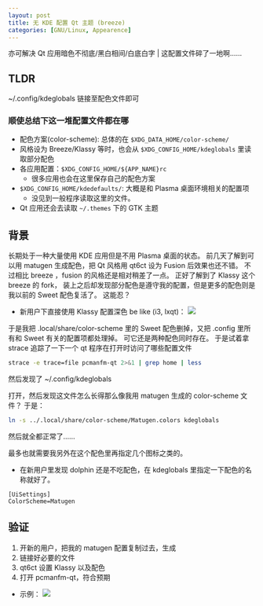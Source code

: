 ```yaml
---
layout: post
title: 无 KDE 配置 Qt 主题 (breeze)
categories: [GNU/Linux, Appearence]
---
```


亦可解决 Qt 应用暗色不彻底/黑白相间/白底白字 \| 这配置文件碎了一地啊……

## TLDR

~/.config/kdeglobals 链接至配色文件即可

### 顺使总结下这一堆配置文件都在哪

- 配色方案(color-scheme): 总体的在 `$XDG_DATA_HOME/color-scheme/`
- 风格设为 Breeze/Klassy 等时，也会从 `$XDG_CONFIG_HOME/kdeglobals` 里读取部分配色
- 各应用配置：`$XDG_CONFIG_HOME/${APP_NAME}rc`
    - 很多应用也会在这里保存自己的配色方案
- `$XDG_CONFIG_HOME/kdedefaults/`: 大概是和 Plasma 桌面环境相关的配置项
    - 没见到一般程序读取这里的文件。
- Qt 应用还会去读取 `~/.themes` 下的 GTK 主题


## 背景

长期处于一种大量使用 KDE 应用但是不用 Plasma 桌面的状态。
前几天了解到可以用 matugen 生成配色，把 Qt 风格用 qt6ct 设为 Fusion 后效果也还不错。
不过相比 breeze ，fusion 的风格还是相对稍差了一点。
正好了解到了 Klassy 这个 breeze 的 fork，
装上之后却发现部分配色是遵守我的配置，但是更多的配色则是我以前的 Sweet 配色复活了。
这能忍？

- 新用户下直接使用 Klassy 配置深色 be like (i3, lxqt)：
![](https://github.com/user-attachments/assets/31e515c2-3247-45fe-95e4-9de56f91fd65)

于是我把 .local/share/color-scheme 里的 Sweet 配色删掉，又把 .config 里所有和 Sweet 有关的配置项都处理掉。
可它还是两种配色同时存在。
于是试着拿 strace 追踪了一下一个 qt 程序在打开时访问了哪些配置文件

```bash
strace -e trace=file pcmanfm-qt 2>&1 | grep home | less
```

然后发现了 ~/.config/kdeglobals

打开，然后发现这文件怎么长得那么像我用 matugen 生成的 color-scheme 文件？
于是：

```bash
ln -s ../.local/share/color-scheme/Matugen.colors kdeglobals
```

然后就全都正常了……

最多也就需要我另外在这个配色里再指定几个图标之类的。

- 在新用户里发现 dolphin 还是不吃配色，在 kdeglobals 里指定一下配色的名称就好了。
```
[UiSettings]
ColorScheme=Matugen
```

## 验证

1. 开新的用户，把我的 matugen 配置复制过去，生成
1. 链接好必要的文件
1. qt6ct 设置 Klassy 以及配色
1. 打开 pcmanfm-qt，符合预期

- 示例：
![](https://github.com/user-attachments/assets/eedeff37-d42d-48f3-9c0f-7520ce3d3387)

